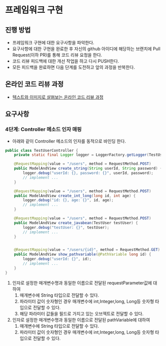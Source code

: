 # 프레임워크 구현
## 진행 방법
* 프레임워크 구현에 대한 요구사항을 파악한다.
* 요구사항에 대한 구현을 완료한 후 자신의 github 아이디에 해당하는 브랜치에 Pull Request(이하 PR)를 통해 코드 리뷰 요청을 한다.
* 코드 리뷰 피드백에 대한 개선 작업을 하고 다시 PUSH한다.
* 모든 피드백을 완료하면 다음 단계를 도전하고 앞의 과정을 반복한다.

## 온라인 코드 리뷰 과정
* [텍스트와 이미지로 살펴보는 온라인 코드 리뷰 과정](https://github.com/next-step/nextstep-docs/tree/master/codereview)

## 요구사항
### 4단계: Controller 메소드 인자 매핑

* 아래와 같이 Controller 메소드의 인자를 동적으로 바인딩 한다.
```java
public class TestUserController {
    private static final Logger logger = LoggerFactory.getLogger(TestUsersController.class);

    @RequestMapping(value = "/users", method = RequestMethod.POST)
    public ModelAndView create_string(String userId, String password) {
        logger.debug("userId: {}, password: {}", userId, password);
        // implement ...
    }

    @RequestMapping(value = "/users", method = RequestMethod.POST)
    public ModelAndView create_int_long(long id, int age) {
        logger.debug("id: {}, age: {}", id, age);
        // implement ... 
    }

    @RequestMapping(value = "/users", method = RequestMethod.POST)
    public ModelAndView create_javabean(TestUser testUser) {
        logger.debug("testUser: {}", testUser);
        // implement ...
    }


    @RequestMapping(value = "/users/{id}", method = RequestMethod.GET)
    public ModelAndView show_pathvariable(@PathVariable long id) {
        logger.debug("userId: {}", id);
        // implement ...
    }
}
```

 1. 인자로 설정한 매개변수명과 동일한 이름으로 전달된 requestParameter값에 대하여
    1. 매개변수에 String 타입으로 전달할 수 있다.
    2. 파라미터 값이 숫자형인 경우 매개변수에 int,Integer,long, Long등 숫자형 타입으로 전달할 수 있다.
    3. 해당 파라미터 값들을 필드로 가지고 있는 오브젝트로 전달할 수 있다.
 2. 인자로 설정한 매개변수명과 동일한 이름으로 전달된 pathVariable에 대하여 
    1. 매개변수에 String 타입으로 전달할 수 있다. 
    2. 파라미터 값이 숫자형인 경우 매개변수에 int,Integer,long, Long등 숫자형 타입으로 전달할 수 있다.


